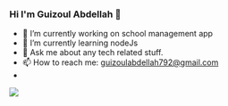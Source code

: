 ### Hi I'm Guizoul Abdellah 👋

- 🔭 I’m currently working on school management app
- 🌱 I’m currently learning nodeJs
- 💬 Ask me about any tech related stuff.
- 📫 How to reach me: guizoulabdellah792@gmail.com
- 
<img src="https://github-readme-stats.vercel.app/api?username=Guizoul&&show_icons=true&title_color=57A5FF&icon_color=57A5FF&text_color=57A5FF&bg_color=010409">
